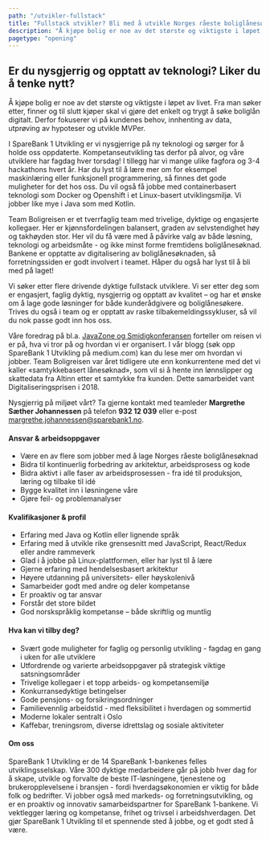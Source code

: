 ```yaml
---
path: "/utvikler-fullstack"
title: "Fullstack utvikler? Bli med å utvikle Norges råeste boliglånesøknad!"
description: "Å kjøpe bolig er noe av det største og viktigste i løpet av livet. Fra man søker etter, finner og til slutt kjøper skal vi gjøre det enkelt og trygt å søke boliglån digitalt. Derfor fokuserer vi på kundenes behov, innhenting av data, utprøving av hypoteser og utvikle MVPer."
pagetype: "opening"
---
```


## Er du nysgjerrig og opptatt av teknologi? Liker du å tenke nytt?

Å kjøpe bolig er noe av det største og viktigste i løpet av livet. Fra man søker etter, finner og til slutt kjøper skal vi gjøre det enkelt og trygt å søke boliglån digitalt. Derfor fokuserer vi på kundenes behov, innhenting av data, utprøving av hypoteser og utvikle MVPer.

I SpareBank 1 Utvikling er vi nysgjerrige på ny teknologi og sørger for å holde oss oppdaterte. Kompetanseutvikling tas derfor på alvor, og våre utviklere har fagdag hver torsdag! I tillegg har vi mange ulike fagfora og 3-4 hackathons hvert år. Har du lyst til å lære mer om for eksempel maskinlæring eller funksjonell programmering, så finnes det gode muligheter for det hos oss. Du vil også få jobbe med containerbasert teknologi som Docker og Openshift i et Linux-basert utviklingsmiljø. Vi jobber like mye i Java som med Kotlin.

Team Boligreisen er et tverrfaglig team med trivelige, dyktige og engasjerte kollegaer. Her er kjønnsfordelingen balansert, graden av selvstendighet høy og takhøyden stor. Her vil du få være med å påvirke valg av både løsning, teknologi og arbeidsmåte - og ikke minst forme fremtidens boliglånesøknad. Bankene er opptatte av digitalisering av boliglånesøknaden, så forretningssiden er godt involvert i teamet. Håper du også har lyst til å bli med på laget!

Vi søker etter flere drivende dyktige fullstack utviklere. Vi ser etter deg som er engasjert, faglig dyktig, nysgjerrig og opptatt av kvalitet – og har et ønske om å lage gode løsninger for både kunderådgivere og boliglånesøkere. Trives du også i team og er opptatt av raske tilbakemeldingssykluser, så vil du nok passe godt inn hos oss.

Våre foredrag på bl.a.  [JavaZone og Smidigkonferansen](https://vimeo.com/album/4257283) forteller om reisen vi er på, hva vi tror på og hvordan vi er organisert. I vår blogg (søk opp SpareBank 1 Utvikling på medium.com) kan du lese mer om hvordan vi jobber. Team Boligreisen var året tidligere ute enn konkurrentene med det vi kaller «samtykkebasert lånesøknad», som vil si å hente inn lønnslipper og skattedata fra Altinn etter et samtykke fra kunden. Dette samarbeidet vant Digitaliseringsprisen i 2018.

Nysgjerrig på miljøet vårt? Ta gjerne kontakt med teamleder **Margrethe Sæther Johannessen** på telefon **932 12 039** eller e-post [margrethe.johannessen@sparebank1.no](margrethe.johannessen@sparebank1.no).

#### Ansvar & arbeidsoppgaver
* Være en av flere som jobber med å lage Norges råeste boliglånesøknad
* Bidra til kontinuerlig forbedring av arkitektur, arbeidsprosess og kode
* Bidra aktivt i alle faser av arbeidsprosessen - fra idé til produksjon, læring og tilbake til idé
* Bygge kvalitet inn i løsningene våre
* Gjøre feil- og problemanalyser

#### Kvalifikasjoner & profil
* Erfaring med Java og Kotlin eller lignende språk
* Erfaring med å utvikle rike grensesnitt med JavaScript, React/Redux eller andre rammeverk
* Glad i å jobbe på Linux-plattformen, eller har lyst til å lære
* Gjerne erfaring med hendelsesbasert arkitektur
* Høyere utdanning på universitets- eller høyskolenivå
* Samarbeider godt med andre og deler kompetanse
* Er proaktiv og tar ansvar
* Forstår det store bildet
* God norskspråklig kompetanse – både skriftlig og muntlig

#### Hva kan vi tilby deg?
* Svært gode muligheter for faglig og personlig utvikling - fagdag en gang i uken for alle utviklere
* Utfordrende og varierte arbeidsoppgaver på strategisk viktige satsningsområder
* Trivelige kollegaer i et topp arbeids- og kompetansemiljø
* Konkurransedyktige betingelser 
* Gode pensjons- og forsikringsordninger
* Familievennlig arbeidstid - med fleksibilitet i hverdagen og sommertid
* Moderne lokaler sentralt i Oslo
* Kaffebar, treningsrom, diverse idrettslag og sosiale aktiviteter

#### Om oss
SpareBank 1 Utvikling er de 14 SpareBank 1-bankenes felles utviklingsselskap. Våre 300 dyktige medarbeidere går på jobb hver dag for å skape, utvikle og forvalte de beste IT-løsningene, tjenestene og brukeropplevelsene i bransjen - fordi hverdagsøkonomien er viktig for både folk og bedrifter. Vi jobber også med markeds- og forretningsutvikling, og er en proaktiv og innovativ samarbeidspartner for SpareBank 1-bankene. Vi vektlegger læring og kompetanse, frihet og trivsel i arbeidshverdagen. Det gjør SpareBank 1 Utvikling til et spennende sted å jobbe, og et godt sted å være.